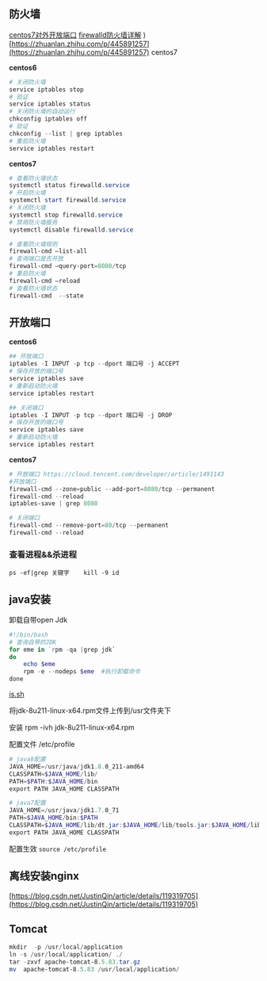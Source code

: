 ## 防火墙

[centos7对外开放端口](https://blog.csdn.net/qq_24232123/article/details/79781527)
[firewalld防火墙详解](https://blog.51cto.com/andyxu/2137046)
)[https://zhuanlan.zhihu.com/p/445891257](https://zhuanlan.zhihu.com/p/445891257)  centos7

**centos6**
```PowerShell
# 关闭防火墙
service iptables stop
# 验证
service iptables status
# 关闭防火墙的自动运行
chkconfig iptables off
# 验证
chkconfig --list | grep iptables
# 重启防火墙
service iptables restart
```
**centos7**
```PowerShell
# 查看防火墙状态
systemctl status firewalld.service
# 开启防火墙
systemctl start firewalld.service
# 关闭防火墙
systemctl stop firewalld.service
# 禁用防火墙服务
systemctl disable firewalld.service

# 查看防火墙规则
firewall-cmd –list-all
# 查询端口是否开放
firewall-cmd –query-port=8080/tcp
# 重启防火墙
firewall-cmd –reload
# 查看防火墙状态
firewall-cmd  --state
```


## 开放端口
**centos6**
```PowerShell
## 开放端口
iptables -I INPUT -p tcp --dport 端口号 -j ACCEPT
# 保存开放的端口号
service iptables save
# 重新启动防火墙
service iptables restart

## 关闭端口
iptables -I INPUT -p tcp --dport 端口号 -j DROP
# 保存开放的端口号
service iptables save
# 重新启动防火墙
service iptables restart
```
**centos7**
```PowerShell
# 开放端口 https://cloud.tencent.com/developer/article/1491143
#开放端口
firewall-cmd --zone=public --add-port=8080/tcp --permanent
firewall-cmd --reload
iptables-save | grep 8080

# 关闭端口
firewall-cmd --remove-port=80/tcp --permanent
firewall-cmd --reload
```


### 查看进程&&杀进程

`ps -ef|grep 关键字    kill -9 id`

## java安装

卸载自带open Jdk

```PowerShell
#!/bin/bash
# 查询自带的JDK
for eme in `rpm -qa |grep jdk`
do
	echo $eme
	rpm -e --nodeps $eme  #执行卸载命令
done
```

[is.sh](环境安装+a78ac578-6819-4a8e-b25f-c7dabf70cb5e/is.sh)

将jdk-8u211-linux-x64.rpm文件上传到/usr文件夹下

安装 rpm -ivh jdk-8u211-linux-x64.rpm

配置文件 /etc/profile

```PowerShell
# java8配置
JAVA_HOME=/usr/java/jdk1.8.0_211-amd64
CLASSPATH=$JAVA_HOME/lib/
PATH=$PATH:$JAVA_HOME/bin
export PATH JAVA_HOME CLASSPATH

# java7配置
JAVA_HOME=/usr/java/jdk1.7.0_71
PATH=$JAVA_HOME/bin:$PATH
CLASSPATH=$JAVA_HOME/lib/dt.jar:$JAVA_HOME/lib/tools.jar:$JAVA_HOME/lib/
export PATH JAVA_HOME CLASSPATH
```

配置生效 `source /etc/profile`

## 离线安装nginx

[https://blog.csdn.net/JustinQin/article/details/119319705](https://blog.csdn.net/JustinQin/article/details/119319705)

## Tomcat

```PowerShell
mkdir  -p /usr/local/application
ln -s /usr/local/application/ ./
tar -zxvf apache-tomcat-8.5.83.tar.gz 
mv  apache-tomcat-8.5.83 /usr/local/application/
```



